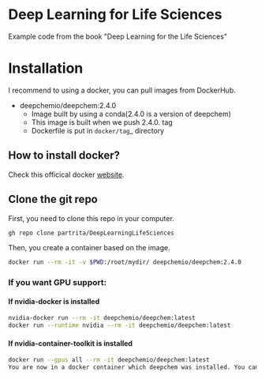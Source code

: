 # Deep Learning for Life Sciences

Example code from the book "Deep Learning for the Life Sciences"

# Installation

I recommend to using a docker, you can pull images from DockerHub.

- deepchemio/deepchem:2.4.0
  - Image built by using a conda(2.4.0 is a version of deepchem)
  - This image is built when we push 2.4.0. tag
  - Dockerfile is put in `docker/tag`_ directory

## How to install docker?

Check this officical docker [website](https://docs.docker.com/engine/install/).

## Clone the git repo

First, you need to clone this repo in your computer.

```bash
gh repo clone partrita/DeepLearningLifeSciences
```

Then, you create a container based on the image.

```bash
docker run --rm -it -v $PWD:/root/mydir/ deepchemio/deepchem:2.4.0
```

### If you want GPU support:

#### If nvidia-docker is installed

```bash
nvidia-docker run --rm -it deepchemio/deepchem:latest
docker run --runtime nvidia --rm -it deepchemio/deepchem:latest
```

#### If nvidia-container-toolkit is installed

```bash
docker run --gpus all --rm -it deepchemio/deepchem:latest
You are now in a docker container which deepchem was installed. You can start playing with it in the command line.
```